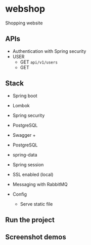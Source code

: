 # webshop
Shopping website 

## APIs
+ Authentication with Spring security 
+ USER 
    + GET `api/v1/users`
    + GET 
    
    
    
    
## Stack
+ Spring boot
+ Lombok
+ Spring security 
+ PostgreSQL 
+ Swagger 
    +  
+ PostgreSQL
+ spring-data
+ Spring session
+ SSL enabled (local)

+ Messaging with RabbitMQ

+ Config 
    + Serve static file  



## Run the project 




## Screenshot demos 

